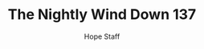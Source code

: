 ---
image: /assets/img/nwd/137_nwd_hebrews_2_18_nlt.png
title: The Nightly Wind Down 137
categories:
  - The Nightly Wind Down
author: Hope Staff
notes: The Nightly Wind Down 137
embed: >-
  EMBED_GOES_HERE
transcript: >-
  SOME LINES OF TEXT START HERE
---